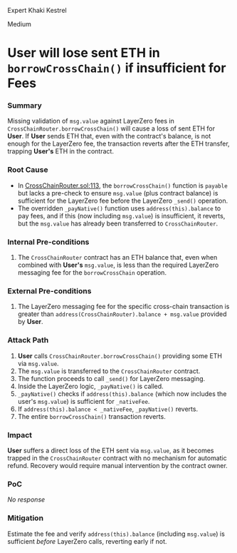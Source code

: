 Expert Khaki Kestrel

Medium

# User will lose sent ETH in `borrowCrossChain()` if insufficient for Fees

### Summary

Missing validation of `msg.value` against LayerZero fees in `CrossChainRouter.borrowCrossChain()` will cause a loss of sent ETH for **User**. If **User** sends ETH that, even with the contract's balance, is not enough for the LayerZero fee, the transaction reverts after the ETH transfer, trapping **User's** ETH in the contract.

### Root Cause

- In [CrossChainRouter.sol:113](https://github.com/sherlock-audit/2025-05-lend-audit-contest/blob/main/Lend-V2/src/LayerZero/CrossChainRouter.sol#L113), the `borrowCrossChain()` function is `payable` but lacks a pre-check to ensure `msg.value` (plus contract balance) is sufficient for the LayerZero fee before the LayerZero `_send()` operation.
- The overridden `_payNative()` function uses `address(this).balance` to pay fees, and if this (now including `msg.value`) is insufficient, it reverts, but the `msg.value` has already been transferred to `CrossChainRouter`.


### Internal Pre-conditions

1. The `CrossChainRouter` contract has an ETH balance that, even when combined with **User's** `msg.value`, is less than the required LayerZero messaging fee for the `borrowCrossChain` operation.

### External Pre-conditions

1. The LayerZero messaging fee for the specific cross-chain transaction is greater than `address(CrossChainRouter).balance + msg.value` provided by **User**.

### Attack Path

1.  **User** calls `CrossChainRouter.borrowCrossChain()` providing some ETH via `msg.value`.
2.  The `msg.value` is transferred to the `CrossChainRouter` contract.
3.  The function proceeds to call `_send()` for LayerZero messaging.
4.  Inside the LayerZero logic, `_payNative()` is called.
5.  `_payNative()` checks if `address(this).balance` (which now includes the user's `msg.value`) is sufficient for `_nativeFee`.
6.  If `address(this).balance < _nativeFee`, `_payNative()` reverts.
7.  The entire `borrowCrossChain()` transaction reverts.

### Impact

**User** suffers a direct loss of the ETH sent via `msg.value`, as it becomes trapped in the `CrossChainRouter` contract with no mechanism for automatic refund. Recovery would require manual intervention by the contract owner.

### PoC

_No response_

### Mitigation

Estimate the fee and verify `address(this).balance` (including `msg.value`) is sufficient *before* LayerZero calls, reverting early if not.